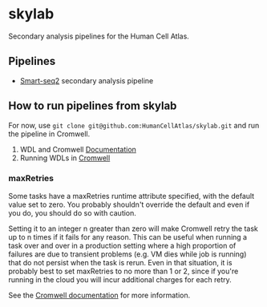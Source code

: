 # skylab
Secondary analysis pipelines for the Human Cell Atlas.

## Pipelines
- [Smart-seq2](https://github.com/HumanCellAtlas/skylab/tree/master/smartseq2_single_sample) secondary analysis pipeline

## How to run pipelines from skylab
For now, use `git clone git@github.com:HumanCellAtlas/skylab.git` and run the pipeline in Cromwell.

1. WDL and Cromwell [Documentation](https://software.broadinstitute.org/wdl/)
2. Running WDLs in [Cromwell](https://software.broadinstitute.org/wdl/documentation/execution.php)

### maxRetries

Some tasks have a maxRetries runtime attribute specified, with the default value set to zero. You probably shouldn't override the default and even if you do, you should do so with caution.

Setting it to an integer n greater than zero will make Cromwell retry the task up to n times if it fails for any reason. This can be useful when running a task over and over in a production setting where a high proportion of failures are due to transient problems (e.g. VM dies while job is running) that do not persist when the task is rerun. Even in that situation, it is probably best to set maxRetries to no more than 1 or 2, since if you're running in the cloud you will incur additional charges for each retry.

See the [Cromwell documentation](http://cromwell.readthedocs.io/en/develop/RuntimeAttributes/#maxretries) for more information.

